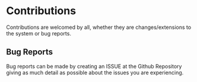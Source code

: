 # Contributions

Contributions are welcomed by all, whether they are changes/extensions to the system or bug reports.

## Bug Reports

Bug reports can be made by creating an ISSUE at the Github Repository giving as much detail as possible about the issues you are experiencing.